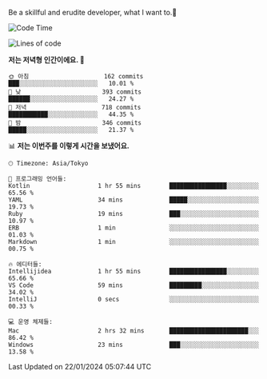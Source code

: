 Be a skillful and erudite developer, what I want to.👶

<!--START_SECTION:waka-->
![Code Time](http://img.shields.io/badge/Code%20Time-420%20hrs%2019%20mins-blue)

![Lines of code](https://img.shields.io/badge/%EC%A0%80%EB%8A%94%20%EC%97%AC%ED%83%9C%EA%B9%8C%EC%A7%80%20-756.1%20thousand%20%EC%A4%84%EC%9D%98%20%EC%BD%94%EB%93%9C%EB%A5%BC%20%EC%9E%91%EC%84%B1%ED%96%88%EC%96%B4%EC%9A%94.-blue)

**저는 저녁형 인간이에요. 🦉** 

```text
🌞 아침                     162 commits         ███░░░░░░░░░░░░░░░░░░░░░░   10.01 % 
🌆 낮　                     393 commits         ██████░░░░░░░░░░░░░░░░░░░   24.27 % 
🌃 저녁                     718 commits         ███████████░░░░░░░░░░░░░░   44.35 % 
🌙 밤　                     346 commits         █████░░░░░░░░░░░░░░░░░░░░   21.37 % 
```


📊 **저는 이번주를 이렇게 시간을 보냈어요.** 

```text
🕑︎ Timezone: Asia/Tokyo

💬 프로그래밍 언어들: 
Kotlin                   1 hr 55 mins        ████████████████░░░░░░░░░   65.56 % 
YAML                     34 mins             █████░░░░░░░░░░░░░░░░░░░░   19.73 % 
Ruby                     19 mins             ███░░░░░░░░░░░░░░░░░░░░░░   10.97 % 
ERB                      1 min               ░░░░░░░░░░░░░░░░░░░░░░░░░   01.03 % 
Markdown                 1 min               ░░░░░░░░░░░░░░░░░░░░░░░░░   00.75 % 

🔥 에디터들: 
Intellijidea             1 hr 55 mins        ████████████████░░░░░░░░░   65.66 % 
VS Code                  59 mins             █████████░░░░░░░░░░░░░░░░   34.02 % 
IntelliJ                 0 secs              ░░░░░░░░░░░░░░░░░░░░░░░░░   00.33 % 

💻 운영 체제들: 
Mac                      2 hrs 32 mins       ██████████████████████░░░   86.42 % 
Windows                  23 mins             ███░░░░░░░░░░░░░░░░░░░░░░   13.58 % 
```


 Last Updated on 22/01/2024 05:07:44 UTC
<!--END_SECTION:waka-->
